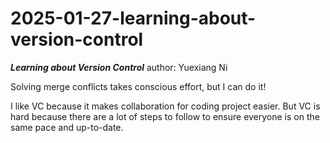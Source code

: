 # 2025-01-27-learning-about-version-control
***Learning about Version Control***
author: Yuexiang Ni

Solving merge conflicts takes conscious effort, but I can do it!

I like VC because it makes collaboration for coding project easier.
But VC is hard because there are a lot of steps to follow to ensure everyone is on the same pace and up-to-date.